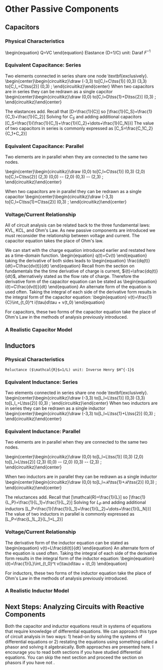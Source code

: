 # Other Passive Components

## Capacitors

### Physical Characteristics

\begin{equation}
Q=VC
\end{equation}
Elastance (D=1/C) unit: Daraf $F^{-1}$

### Equivalent Capacitance: Series

Two elements connected in series share one node \textbf{exclusively}.
\begin{center}\begin{circuitikz}\draw
(-3,3) to[C,l=C\tss{1}] (0,3)
(3,3) to[C,l_=C\tss{2}] (0,3)
;
\end{circuitikz}\end{center}
When two capacitors are in series they can be redrawn as a single capcitor
\begin{center}\begin{circuitikz}\draw
(0,0) to[C,l=D\tss{1}+D\tss{2}] (0,3)
;
\end{circuitikz}\end{center}

The elastances add. Recall that
\[D=\frac{1}{C}\]
so
\[\frac{1}{C_S}=\frac{1}{C_1}+\frac{1}{C_2}\]
Solving for $C_S$ and adding additional capacitors
\[C_S=\frac{1}{\frac{1}{C_1}+\frac{1}{C_2}+\dots+\frac{1}{C_N}}\]
The value of two capacitors in series is commonly expressed as
\[C_S=\frac{C_1C_2}{C_1+C_2}\]

### Equivalent Capacitance: Parallel

Two elements are in parallel when they are connected to the same two nodes.

\begin{center}\begin{circuitikz}\draw
(0,0) to[C,l=C\tss{1}] (0,3)
(2,0) to[C,l=C\tss{2}] (2,3)
(0,0) -- (2,0)
(0,3) -- (2,3)
;
\end{circuitikz}\end{center}

When two capacitors are in parallel they can be redrawn as a single capacitor
\begin{center}\begin{circuitikz}\draw
(-3,3) to[C,l=C\tss{1}+C\tss{2}] (0,3)
;
\end{circuitikz}\end{center}

### Voltage/Current Relationship

All of circuit analysis can be related back to the three fundamental laws: KVL, KCL, and Ohm's Law. As new passive components are introduced we must reconsider the relationship between voltage and current. The capacitor equation takes the place of Ohm's law.

We can start with the charge equation introduced earlier and restated here as a time-domain function.
\begin{equation}
q(t)=Cv(t)
\end{equation}
taking the derivative of both sides leads to
\begin{equation}
\frac{dq(t)}{dt}=C\frac{dv(t)}{dt}
\end{equation}
Recall from the section on fundamentals the the time derivative of charge is current, $i(t)=\sfrac{dq(t)}{dt}$, alternatively stated as the flow rate of charge. Therefore the derivative form of the capacitor equation can be stated as
\begin{equation}
i(t)=C\frac{dv(t)}{dt}
\end{equation}
An alternate form of the equation is used often. Taking the integral of each side of the derivative form results in the integral form of the capacitor equation:
\begin{equation}
v(t)=\frac{1}{C}\int\_{t_0}^t i(\tau)d\tau + v(t_0)
\end{equation}

For capacitors, these two forms of the capacitor equation take the place of Ohm's Law in the methods of analysis previously introduced.

### A Realistic Capacitor Model

## Inductors

### Physical Characteristics

    Reluctance ($\mathcal{R}$=1/L) unit: Inverse Henry $H^{-1}$

### Equivalent Inductance: Series

Two elements connected in series share one node \textbf{exclusively}.
\begin{center}\begin{circuitikz}\draw
(-3,3) to[L,l=L\tss{1}] (0,3)
(3,3) to[L,l_=L\tss{2}] (0,3)
;
\end{circuitikz}\end{center}
When two inductors are in series they can be redrawn as a single inductor
\begin{center}\begin{circuitikz}\draw
(-3,3) to[L,l=L\tss{1}+L\tss{2}] (0,3)
;
\end{circuitikz}\end{center}

### Equivalent Inductance: Parallel

Two elements are in parallel when they are connected to the same two nodes.

\begin{center}\begin{circuitikz}\draw
(0,0) to[L,l=L\tss{1}] (0,3)
(2,0) to[L,l=L\tss{2}] (2,3)
(0,0) -- (2,0)
(0,3) -- (2,3)
;
\end{circuitikz}\end{center}

When two inductors are in parallel they can be redrawn as a single inductor
\begin{center}\begin{circuitikz}\draw
(0,0) to[L,l=$\mathcal{R}$\tss{1}+$\mathcal{R}$\tss{2}] (0,3)
;
\end{circuitikz}\end{center}

The reluctances add. Recall that
\[\mathcal{R}=\frac{1}{L}\]
so
\[\frac{1}{L_P}=\frac{1}{L_1}+\frac{1}{L_2}\]
Solving for $L_P$ and adding additional inductors
\[L_P=\frac{1}{\frac{1}{L_1}+\frac{1}{L_2}+\dots+\frac{1}{L_N}}\]
The value of two inductors in parallel is commonly expressed as
\[L_P=\frac{L_1L_2}{L_1+L_2}\]

### Voltage/Current Relationship

The derivative form of the inductor equation can be stated as
\begin{equation}
v(t)=L\frac{di(t)}{dt}
\end{equation}
An alternate form of the equation is used often. Taking the integral of each side of the derivative form results in the integral form of the inductor equation:
\begin{equation}
i(t)=\frac{1}{L}\int\_{t_0}^t v(\tau)d\tau + i(t_0)
\end{equation}

For inductors, these two forms of the inductor equation take the place of Ohm's Law in the methods of analysis previously introduced.

### A Realistic Inductor Model

## Next Steps: Analyzing Circuits with Reactive Components

Both the capacitor and inductor equations result in systems of equations that require knowledge of differential equations. We can approach this type of circuit analysis in two ways: 1) head-on by solving the systems of differential equations or 2) restating the equations using something called a phasor and solving it algebraically. Both approaches are presented here. I encourage you to read both sections if you have studied differential equations. You can skip the next section and proceed the section on phasors if you have not .
